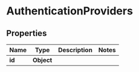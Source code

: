 

# AuthenticationProviders


## Properties

| Name | Type | Description | Notes |
|------------ | ------------- | ------------- | -------------|
|**id** | **Object** |  |  |



